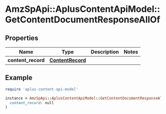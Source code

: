 # AmzSpApi::AplusContentApiModel::GetContentDocumentResponseAllOf

## Properties

| Name | Type | Description | Notes |
| ---- | ---- | ----------- | ----- |
| **content_record** | [**ContentRecord**](ContentRecord.md) |  |  |

## Example

```ruby
require 'aplus-content-api-model'

instance = AmzSpApi::AplusContentApiModel::GetContentDocumentResponseAllOf.new(
  content_record: null
)
```

